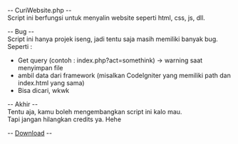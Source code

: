 -- CuriWebsite.php --<br/>
Script ini berfungsi untuk menyalin website seperti html, css, js, dll.

-- Bug --<br/>
Script ini hanya projek iseng, jadi tentu saja masih memiliki banyak bug. Seperti :<br/>
<ul>
    <li>Get query (contoh : index.php?act=somethink) -> warning saat menyimpan file</li>
    <li>ambil data dari framework (misalkan CodeIgniter yang memiliki path dan index.html yang sama)</li>
    <li>Bisa dicari, wkwk</li>
</ul>

-- Akhir --<br/>
Tentu aja, kamu boleh mengembangkan script ini kalo mau.<br/>
Tapi jangan hilangkan credits ya. Hehe

-- <a href="https://github.com/jahrulnr/CuriWebsite/archive/refs/heads/main.zip">Download</a> --
